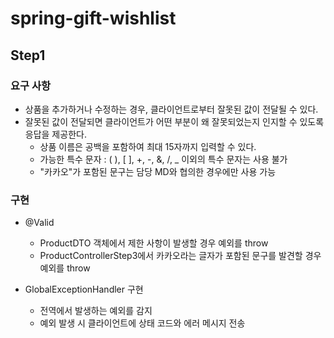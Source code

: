 # spring-gift-wishlist
## Step1
### 요구 사항
- 상품을 추가하거나 수정하는 경우, 클라이언트로부터 잘못된 값이 전달될 수 있다. 
- 잘못된 값이 전달되면 클라이언트가 어떤 부분이 왜 잘못되었는지 인지할 수 있도록 응답을 제공한다.
    - 상품 이름은 공백을 포함하여 최대 15자까지 입력할 수 있다.
    - 가능한 특수 문자 : ( ), [ ], +, -, &, /, _ 이외의 특수 문자는 사용 불가
    - "카카오"가 포함된 문구는 담당 MD와 협의한 경우에만 사용 가능
### 구현
- @Valid 
  - ProductDTO 객체에서 제한 사항이 발생할 경우 예외를 throw 
  - ProductControllerStep3에서 카카오라는 글자가 포함된 문구를 발견할 경우 예외를  throw
  
- GlobalExceptionHandler 구현
  - 전역에서 발생하는 예외를 감지
  - 예외 발생 시 클라이언트에 상태 코드와 에러 메시지 전송